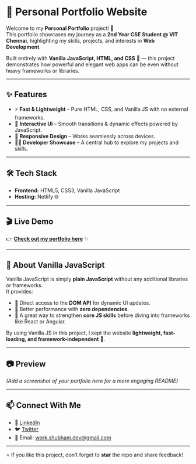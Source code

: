 # 🌟 Personal Portfolio Website  

Welcome to my **Personal Portfolio** project! 🚀  
This portfolio showcases my journey as a **2nd Year CSE Student @ VIT Chennai**, highlighting my skills, projects, and interests in **Web Development**.  

Built entirely with **Vanilla JavaScript, HTML, and CSS** 🎨 — this project demonstrates how powerful and elegant web apps can be even without heavy frameworks or libraries.  

---

## ✨ Features  
- ⚡ **Fast & Lightweight** – Pure HTML, CSS, and Vanilla JS with no external frameworks.  
- 🎯 **Interactive UI** – Smooth transitions & dynamic effects powered by JavaScript.  
- 📱 **Responsive Design** – Works seamlessly across devices.  
- 🧑‍💻 **Developer Showcase** – A central hub to explore my projects and skills.  

---

## 🛠️ Tech Stack  
- **Frontend:** HTML5, CSS3, Vanilla JavaScript  
- **Hosting:** Netlify 🌐  

---

## 🎬 Live Demo  
👉 [**Check out my portfolio here**](https://ospc-portfolio.vercel.app/) ✨  

---

## 📌 About Vanilla JavaScript  
Vanilla JavaScript is simply **plain JavaScript** without any additional libraries or frameworks.  
It provides:  
- 🔹 Direct access to the **DOM API** for dynamic UI updates.  
- 🔹 Better performance with **zero dependencies**.  
- 🔹 A great way to strengthen **core JS skills** before diving into frameworks like React or Angular.  

By using Vanilla JS in this project, I kept the website **lightweight, fast-loading, and framework-independent** 🚀.  

---

## 📷 Preview  
_(Add a screenshot of your portfolio here for a more engaging README)_  

---

## 📫 Connect With Me  
- 💼 [LinkedIn](https://www.linkedin.com/in/shubham-kumar-mitra-335626336/)  
- 🐦 [Twitter](https://x.com/mitra9917)  
- 📧 Email: work.shubham.dev@gmail.com  

---

⭐ If you like this project, don’t forget to **star** the repo and share feedback!  
